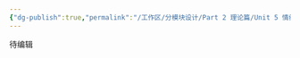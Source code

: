 ```yaml
---
{"dg-publish":true,"permalink":"/工作区/分模块设计/Part 2 理论篇/Unit 5 情绪维度的精力教练/","dgPassFrontmatter":true,"noteIcon":"","created":"","updated":""}
---
```


待编辑